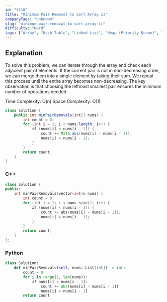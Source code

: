 ```yaml
---
id: "3510"
title: "Minimum Pair Removal to Sort Array II"
companyTags: "Unknown"
slug: "minimum-pair-removal-to-sort-array-ii"
difficulty: "Hard"
tags: ["Array", "Hash Table", "Linked List", "Heap (Priority Queue)", "Simulation", "Doubly-Linked List", "Ordered Set"]
---
```


## Explanation
To solve this problem, we can iterate through the array and check each adjacent pair of elements. If the current pair is not in non-decreasing order, we can merge them into a single element by taking their sum. We repeat this process until the entire array becomes non-decreasing. The key observation is that choosing the leftmost smallest pair ensures the minimum number of operations needed.

Time Complexity: O(n)
Space Complexity: O(1)
```java
class Solution {
    public int minPairRemovals(int[] nums) {
        int count = 0;
        for (int i = 1; i < nums.length; i++) {
            if (nums[i] < nums[i - 1]) {
                count += Math.abs(nums[i] - nums[i - 1]);
                nums[i] = nums[i - 1];
            }
        }
        return count;
    }
}
```

### C++
```cpp
class Solution {
public:
    int minPairRemovals(vector<int>& nums) {
        int count = 0;
        for (int i = 1; i < nums.size(); i++) {
            if (nums[i] < nums[i - 1]) {
                count += abs(nums[i] - nums[i - 1]);
                nums[i] = nums[i - 1];
            }
        }
        return count;
    }
};
```

### Python
```python
class Solution:
    def minPairRemovals(self, nums: List[int]) -> int:
        count = 0
        for i in range(1, len(nums)):
            if nums[i] < nums[i - 1]:
                count += abs(nums[i] - nums[i - 1])
                nums[i] = nums[i - 1]
        return count
```